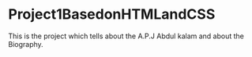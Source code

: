 # Project1BasedonHTMLandCSS
This is the project which tells about the A.P.J Abdul kalam and about the Biography.
